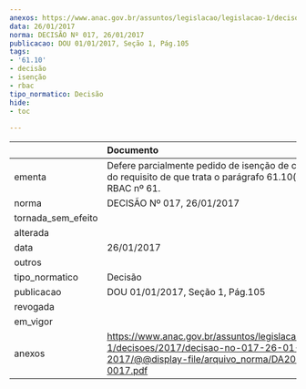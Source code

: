```yaml
---
anexos: https://www.anac.gov.br/assuntos/legislacao/legislacao-1/decisoes/2017/decisao-no-017-26-01-2017/@@display-file/arquivo_norma/DA2017-0017.pdf
data: 26/01/2017
norma: DECISÃO Nº 017, 26/01/2017
publicacao: DOU 01/01/2017, Seção 1, Pág.105
tags:
- '61.10'
- decisão
- isenção
- rbac
tipo_normatico: Decisão
hide: 
- toc 
 
---
```


|                    | Documento                                                                                                                                     |
|:-------------------|:----------------------------------------------------------------------------------------------------------------------------------------------|
| ementa             | Defere parcialmente pedido de isenção de cumprimento do requisito de que trata o parágrafo 61.10(c)(2) do RBAC nº 61.                         |
| norma              | DECISÃO Nº 017, 26/01/2017                                                                                                                    |
| tornada_sem_efeito |                                                                                                                                               |
| alterada           |                                                                                                                                               |
| data               | 26/01/2017                                                                                                                                    |
| outros             |                                                                                                                                               |
| tipo_normatico     | Decisão                                                                                                                                       |
| publicacao         | DOU 01/01/2017, Seção 1, Pág.105                                                                                                              |
| revogada           |                                                                                                                                               |
| em_vigor           |                                                                                                                                               |
| anexos             | https://www.anac.gov.br/assuntos/legislacao/legislacao-1/decisoes/2017/decisao-no-017-26-01-2017/@@display-file/arquivo_norma/DA2017-0017.pdf |